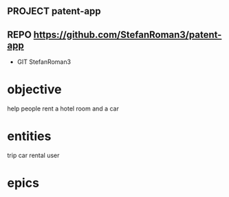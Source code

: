 ## PROJECT  patent-app
## REPO     https://github.com/StefanRoman3/patent-app
- GIT       StefanRoman3

# objective
help people rent a hotel room and a car

# entities
trip
car rental
user

# epics